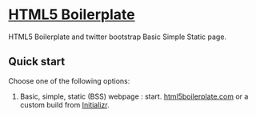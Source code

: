# [HTML5 Boilerplate](http://html5boilerplate.com)

HTML5 Boilerplate and twitter bootstrap Basic Simple Static page. 

## Quick start

Choose one of the following options:

1. Basic, simple, static (BSS) webpage : start. 
   [html5boilerplate.com](http://html5boilerplate.com/) or a custom build from
   [Initializr](http://www.initializr.com).